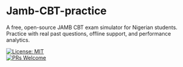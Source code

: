 # Jamb-CBT-practice
A free, open-source JAMB CBT exam simulator for Nigerian students. Practice with real past questions, offline support, and performance analytics.




[![License: MIT](https://img.shields.io/badge/License-MIT-yellow.svg)](https://opensource.org/licenses/MIT)  
[![PRs Welcome](https://img.shields.io/badge/PRs-welcome-brightgreen.svg)](CONTRIBUTING.md)  
